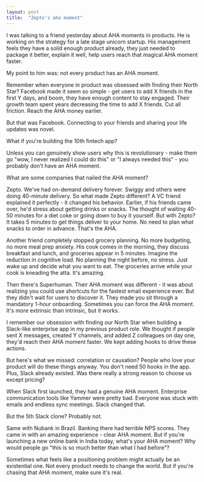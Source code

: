 ```yaml
---
layout: post
title:  "Zepto's aha moment"
---
```


I was talking to a friend yesterday about AHA moments in products. He is working on the strategy for a late stage unicorn startup. His management feels they have a solid enough product already, they just needed to package it better, explain it well, help users reach that magical AHA moment faster.

My point to him was: not every product has an AHA moment.

Remember when everyone in product was obsessed with finding their North Star? Facebook made it seem so simple - get users to add X friends in the first Y days, and boom, they have enough content to stay engaged. Their growth team spent years decreasing the time to add X friends. Cut all friction. Reach the AHA money earlier.

But that was Facebook. Connecting to your friends and sharing your life updates was novel.

What if you're building the 10th fintech app?

Unless you can genuinely show users why this is revolutionary - make them go "wow, I never realized I could do this" or "I always needed this" - you probably don't have an AHA moment.

What are some companies that nailed the AHA moment?

Zepto. We've had on-demand delivery forever. Swiggy and others were doing 40-minute delivery. So what made Zepto different? A VC friend explained it perfectly - it changed his behavior. Earlier, if his friends came over, he'd stress about getting drinks or snacks. The thought of waiting 40-50 minutes for a diet coke or going down to buy it yourself. But with Zepto? It takes 5 minutes to get things deliver to your home. No need to plan what snacks to order in advance. That's the AHA.

Another friend completely stopped grocery planning. No more budgeting, no more meal prep anxiety. His cook comes in the morning, they discuss breakfast and lunch, and groceries appear in 5 minutes. Imagine the reduction in cognitive load. No planning the night before, no stress. Just wake up and decide what you want to eat. The groceries arrive while your cook is kneading the atta. It's amazing.

Then there's Superhuman. Their AHA moment was different - it was about realizing you could use shortcuts for the fastest email experience ever. But they didn't wait for users to discover it. They made you sit through a mandatory 1-hour onboarding. Sometimes you can force the AHA moment. It's more extrinsic than intrinsic, but it works.

I remember our obsession with finding our North Star when building a Slack-like enterprise app in my previous product role. We thought if people sent X messages, created Y channels, and added Z colleagues on day one, they'd reach their AHA moment faster. We kept adding hooks to drive these actions.

But here's what we missed: correlation or causation? People who love your product will do these things anyway. You don't need 50 hooks in the app. Plus, Slack already existed. Was there really a strong reason to choose us except pricing?

When Slack first launched, they had a genuine AHA moment. Enterprise communication tools like Yammer were pretty bad. Everyone was stuck with emails and endless sync meetings. Slack changed that.

But the 5th Slack clone? Probably not.

Same with Nubank in Brazil. Banking there had terrible NPS scores. They came in with an amazing experience - clear AHA moment. But if you're launching a new online bank in India today, what's your AHA moment? Why would people go "this is so much better than what I had before"?

Sometimes what feels like a positioning problem might actually be an existential one. Not every product needs to change the world. But if you're chasing that AHA moment, make sure it's real.
